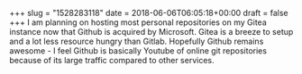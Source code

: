 +++
slug = "1528283118"
date = 2018-06-06T06:05:18+00:00
draft = false
+++
I am planning on hosting most personal repositories on my Gitea instance now that Github is acquired by Microsoft. Gitea is a breeze to setup and a lot less resource hungry than Gitlab. Hopefully Github remains awesome - I feel Github is basically Youtube of online git repositories because of its large traffic compared to other services.